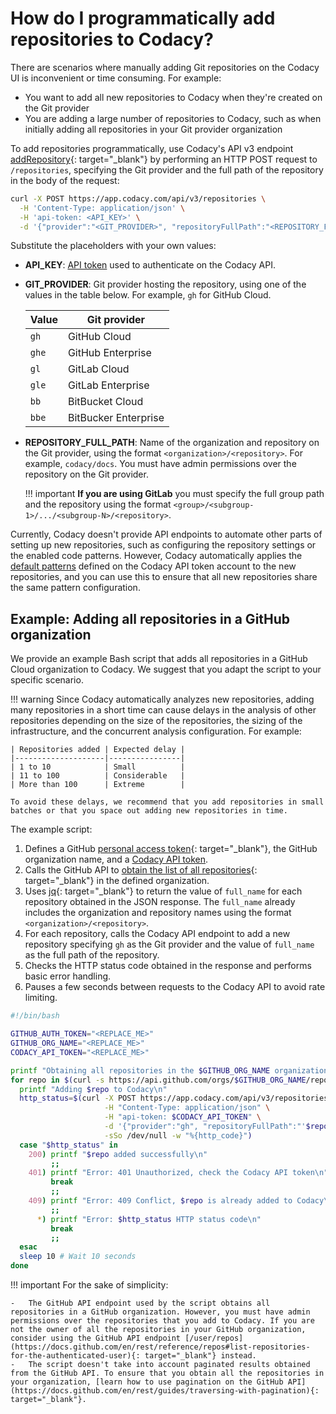 # How do I programmatically add repositories to Codacy?

There are scenarios where manually adding Git repositories on the Codacy UI is inconvenient or time consuming. For example:

-   You want to add all new repositories to Codacy when they're created on the Git provider
-   You are adding a large number of repositories to Codacy, such as when initially adding all repositories in your Git provider organization

To add repositories programmatically, use Codacy's API v3 endpoint [addRepository](https://app.codacy.com/api/api-docs#addrepository){: target="_blank"} by performing an HTTP POST request to `/repositories`, specifying the Git provider and the full path of the repository in the body of the request:

```bash
curl -X POST https://app.codacy.com/api/v3/repositories \
  -H 'Content-Type: application/json' \
  -H 'api-token: <API_KEY>' \
  -d '{"provider":"<GIT_PROVIDER>", "repositoryFullPath":"<REPOSITORY_FULL_PATH>"}
```

Substitute the placeholders with your own values:

-   **API_KEY**: [API token](../../related-tools/api-tokens.md) used to authenticate on the Codacy API.
-   **GIT_PROVIDER**: Git provider hosting the repository, using one of the values in the table below. For example, `gh` for GitHub Cloud.

    | Value | Git provider         |
    |-------|----------------------|
    | `gh`  | GitHub Cloud         | 
    | `ghe` | GitHub Enterprise    |
    | `gl`  | GitLab Cloud         |
    | `gle` | GitLab Enterprise    |
    | `bb`  | BitBucket Cloud      |
    | `bbe` | BitBucker Enterprise |

-   **REPOSITORY_FULL_PATH**: Name of the organization and repository on the Git provider, using the format `<organization>/<repository>`. For example, `codacy/docs`. You must have admin permissions over the repository on the Git provider.

    !!! important
        **If you are using GitLab** you must specify the full group path and the repository using the format `<group>/<subgroup-1>/.../<subgroup-N>/<repository>`.

Currently, Codacy doesn't provide API endpoints to automate other parts of setting up new repositories, such as configuring the repository settings or the enabled code patterns. However, Codacy automatically applies the [default patterns](../../account/default-patterns.md) defined on the Codacy API token account to the new repositories, and you can use this to ensure that all new repositories share the same pattern configuration.

## Example: Adding all repositories in a GitHub organization

We provide an example Bash script that adds all repositories in a GitHub Cloud organization to Codacy. We suggest that you adapt the script to your specific scenario.

!!! warning
    Since Codacy automatically analyzes new repositories, adding many repositories in a short time can cause delays in the analysis of other repositories depending on the size of the repositories, the sizing of the infrastructure, and the concurrent analysis configuration. For example:

    | Repositories added | Expected delay |
    |--------------------|----------------|
    | 1 to 10            | Small          |
    | 11 to 100          | Considerable   |
    | More than 100      | Extreme        |

    To avoid these delays, we recommend that you add repositories in small batches or that you space out adding new repositories in time.

The example script:

1.  Defines a GitHub [personal access token](https://github.com/settings/tokens){: target="_blank"}, the GitHub organization name, and a [Codacy API token](../../related-tools/api-tokens.md).
1.  Calls the GitHub API to [obtain the list of all repositories](https://docs.github.com/en/rest/reference/repos#list-organization-repositories){: target="_blank"} in the defined organization.
1.  Uses [jq](https://github.com/stedolan/jq){: target="_blank"} to return the value of `full_name` for each repository obtained in the JSON response. The `full_name` already includes the organization and repository names using the format `<organization>/<repository>`.
1.  For each repository, calls the Codacy API endpoint to add a new repository specifying `gh` as the Git provider and the value of `full_name` as the full path of the repository.
1.  Checks the HTTP status code obtained in the response and performs basic error handling.
1.  Pauses a few seconds between requests to the Codacy API to avoid rate limiting.

```bash
#!/bin/bash

GITHUB_AUTH_TOKEN="<REPLACE_ME>"
GITHUB_ORG_NAME="<REPLACE_ME>"
CODACY_API_TOKEN="<REPLACE_ME>"

printf "Obtaining all repositories in the $GITHUB_ORG_NAME organization\n"
for repo in $(curl -s https://api.github.com/orgs/$GITHUB_ORG_NAME/repos -H "Authorization: Bearer $GITHUB_AUTH_TOKEN" | jq -r '.[] | .full_name'); do
  printf "Adding $repo to Codacy\n"
  http_status=$(curl -X POST https://app.codacy.com/api/v3/repositories \
                     -H "Content-Type: application/json" \
                     -H "api-token: $CODACY_API_TOKEN" \
                     -d '{"provider":"gh", "repositoryFullPath":"'$repo'"}' \
                     -sSo /dev/null -w "%{http_code}")
  case "$http_status" in
    200) printf "$repo added successfully\n"
         ;;
    401) printf "Error: 401 Unauthorized, check the Codacy API token\n"
         break
         ;;
    409) printf "Error: 409 Conflict, $repo is already added to Codacy\n"
         ;;
      *) printf "Error: $http_status HTTP status code\n"
         break
         ;;
  esac
  sleep 10 # Wait 10 seconds
done
```

!!! important
    For the sake of simplicity:

    -   The GitHub API endpoint used by the script obtains all repositories in a GitHub organization. However, you must have admin permissions over the repositories that you add to Codacy. If you are not the owner of all the repositories in your GitHub organization, consider using the GitHub API endpoint [/user/repos](https://docs.github.com/en/rest/reference/repos#list-repositories-for-the-authenticated-user){: target="_blank"} instead.
    -   The script doesn't take into account paginated results obtained from the GitHub API. To ensure that you obtain all the repositories in your organization, [learn how to use pagination on the GitHub API](https://docs.github.com/en/rest/guides/traversing-with-pagination){: target="_blank"}.

